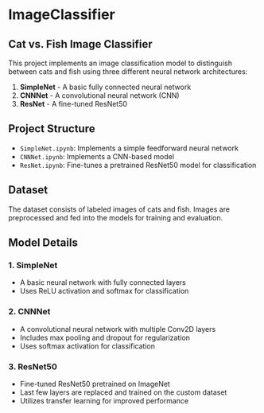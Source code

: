 # ImageClassifier

## Cat vs. Fish Image Classifier  

This project implements an image classification model to distinguish between cats and fish using three different neural network architectures:  

1. **SimpleNet** - A basic fully connected neural network  
2. **CNNNet** - A convolutional neural network (CNN)  
3. **ResNet** - A fine-tuned ResNet50  

## Project Structure  

- `SimpleNet.ipynb`: Implements a simple feedforward neural network  
- `CNNNet.ipynb`: Implements a CNN-based model  
- `ResNet.ipynb`: Fine-tunes a pretrained ResNet50 model for classification  

## Dataset  

The dataset consists of labeled images of cats and fish. Images are preprocessed and fed into the models for training and evaluation.  

## Model Details  

### 1. SimpleNet  
- A basic neural network with fully connected layers  
- Uses ReLU activation and softmax for classification  

### 2. CNNNet  
- A convolutional neural network with multiple Conv2D layers  
- Includes max pooling and dropout for regularization  
- Uses softmax activation for classification  

### 3. ResNet50  
- Fine-tuned ResNet50 pretrained on ImageNet  
- Last few layers are replaced and trained on the custom dataset  
- Utilizes transfer learning for improved performance  

